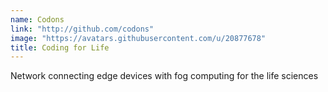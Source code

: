 ```yaml
---
name: Codons
link: "http://github.com/codons"
image: "https://avatars.githubusercontent.com/u/20877678"
title: Coding for Life
---
```


Network connecting edge devices with fog computing for the life sciences